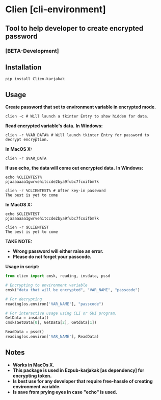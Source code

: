 # Clien [cli-environment]
## Tool to help developer to create encrypted password
### [BETA-Development]

## Installation
```
pip install Clien-karjakak
```
## Usage
**Create password that set to environment variable in encrypted mode.**
```Console
clien -c # Will launch a tkinter Entry to show hidden for data.
```
**Read encrypted variable's data.**
**In Windows:**
```Console
clien -r %VAR_DATA% # Will launch tkinter Entry for password to decrypt encryption.
```
**In MacOS X:**
```Terminal
clien -r $VAR_DATA
```
**If use echo, the data will come out encrypted data.**
**In Windows:**
```Console
echo %CLIENTEST%
pjaaaaaaa1gwrvehitccde2bya9fubc7fcoifbm7k

clien -r %CLIENTEST% # After key-in password
The best is yet to come
```
**In MacOS X:**
```Terminal
echo $CLIENTEST
pjaaaaaaa1gwrvehitccde2bya9fubc7fcoifbm7k

clien -r $CLIENTEST
The best is yet to come
```
**TAKE NOTE:**
* **Wrong password will either raise an error.**
* **Please do not forget your passcode.**

**Usage in script:**
```Python
from clien import cmsk, reading, insdata, pssd

# Encrypting to environment variable
cmsk("data that will be encrypted", "VAR_NAME", "passcode")

# For decrypting
reading(os.environ['VAR_NAME'], "passcode")

# For interactive usage using CLI or GUI program.
GetData = insdata()
cmsk(GetData[0], GetData[2], Getdata[1])

ReadData = pssd()
reading(os.environ['VAR_NAME'], ReadData)
```

## Notes
* **Works in MacOs X.**
* **This package is used in Ezpub-karjakak [as dependency] for encrypting token.**
* **Is best use for any developer that require free-hassle of creating environment variable.**
* **Is save from prying eyes in case "echo" is used.**

